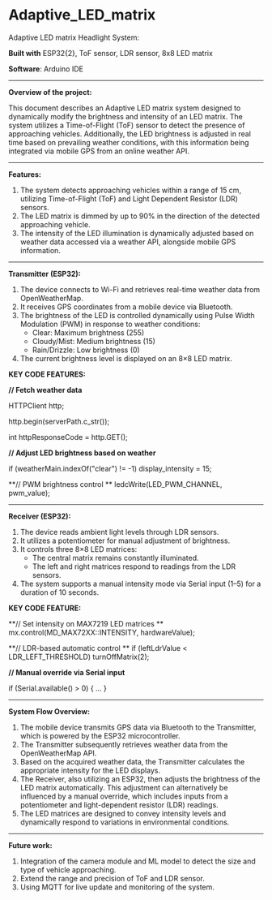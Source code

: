 # Adaptive_LED_matrix
Adaptive LED matrix Headlight System:


**Built with** ESP32{2}, ToF sensor, LDR sensor, 8x8 LED matrix


**Software**: Arduino IDE


******************************************************************
**Overview of the project:**

This document describes an Adaptive LED matrix system designed to dynamically modify the brightness and intensity of an LED matrix. The system utilizes a Time-of-Flight (ToF) sensor to detect the presence of approaching vehicles. Additionally, the LED brightness is adjusted in real time based on prevailing weather conditions, with this information being integrated via mobile GPS from an online weather API.



******************************************************************
**Features:**

1. The system detects approaching vehicles within a range of 15 cm, utilizing Time-of-Flight (ToF) and Light Dependent Resistor (LDR) sensors.
2. The LED matrix is dimmed by up to 90% in the direction of the detected approaching vehicle.
3. The intensity of the LED illumination is dynamically adjusted based on weather data accessed via a weather API, alongside mobile GPS information.



********************************************************************
**Transmitter (ESP32):**

1. The device connects to Wi-Fi and retrieves real-time weather data from OpenWeatherMap.
2. It receives GPS coordinates from a mobile device via Bluetooth.
3. The brightness of the LED is controlled dynamically using Pulse Width Modulation (PWM) in response to weather conditions:
   - Clear: Maximum brightness (255)
   - Cloudy/Mist: Medium brightness (15)
   - Rain/Drizzle: Low brightness (0)
4. The current brightness level is displayed on an 8×8 LED matrix.

**KEY CODE FEATURES:**

**// Fetch weather data**

HTTPClient http;

http.begin(serverPath.c_str());

int httpResponseCode = http.GET();



**// Adjust LED brightness based on weather**

if (weatherMain.indexOf("clear") != -1) display_intensity = 15;



**// PWM brightness control
**
ledcWrite(LED_PWM_CHANNEL, pwm_value);


***********************************************************************
**Receiver (ESP32):**

1. The device reads ambient light levels through LDR sensors.
2. It utilizes a potentiometer for manual adjustment of brightness.
3. It controls three 8×8 LED matrices:
   - The central matrix remains constantly illuminated.
   - The left and right matrices respond to readings from the LDR sensors.
4. The system supports a manual intensity mode via Serial input (1–5) for a duration of 10 seconds.

**KEY CODE FEATURE:**

**// Set intensity on MAX7219 LED matrices
**
mx.control(MD_MAX72XX::INTENSITY, hardwareValue);



**// LDR-based automatic control
**
if (leftLdrValue < LDR_LEFT_THRESHOLD) turnOffMatrix(2);



**// Manual override via Serial input**

if (Serial.available() > 0) { ... }


*************************************************************************

**System Flow Overview:**

1) The mobile device transmits GPS data via Bluetooth to the Transmitter, which is powered by the ESP32 microcontroller.
2) The Transmitter subsequently retrieves weather data from the OpenWeatherMap API.
3) Based on the acquired weather data, the Transmitter calculates the appropriate intensity for the LED displays.
4) The Receiver, also utilizing an ESP32, then adjusts the brightness of the LED matrix automatically. This adjustment can alternatively be influenced by a manual override, which includes inputs from a potentiometer and light-dependent resistor (LDR) readings. 
5) The LED matrices are designed to convey intensity levels and dynamically respond to variations in environmental conditions.


**********************************************************************

**Future work:**
1) Integration of the camera module and ML model to detect the size and type of vehicle approaching.
2) Extend the range and precision of ToF and LDR sensor.
3) Using MQTT for live update and monitoring of the system.
